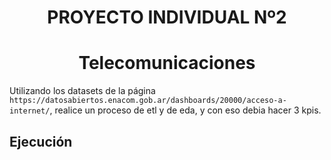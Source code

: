 # <h1 align=center> **PROYECTO INDIVIDUAL Nº2** </h1>

# <h1 align=center>**Telecomunicaciones**</h1>

Utilizando los datasets de la página `https://datosabiertos.enacom.gob.ar/dashboards/20000/acceso-a-internet/`, realice un proceso de etl y de eda, y con eso debia hacer 3 kpis.


## **Ejecución**

